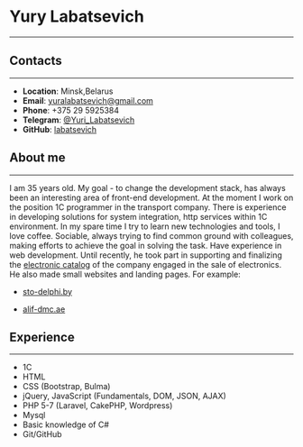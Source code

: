 # Yury Labatsevich

---

## Contacts

---

* __Location__: Minsk,Belarus
* __Email__:    yuralabatsevich@gmail.com
* __Phone__:    +375 29 5925384
* __Telegram__: [@Yuri_Labatsevich](https://t.me/Yuri_Labatsevich)
* __GitHub__:   [labatsevich](https://github.com/labatsevich)

## About me

---
I am 35 years old. My goal -  to change the development stack, has always been an interesting area of front-end development. At the moment I work on the position 1C programmer in the transport company.
There is experience in developing solutions for system integration, http services within 1C environment.
In my spare time I try to learn new technologies and tools, I love coffee.
Sociable, always trying to find common ground with colleagues, making efforts to achieve the goal in solving the task.
Have experience in web development. Until recently, he took part in supporting and finalizing the [electronic catalog](https://viko-t.by) of the company engaged in the sale of electronics.
He also made small websites and landing pages.
For example:

* [sto-delphi.by](https://sto-delphi.by/)

* [alif-dmc.ae](https://alif-dmc.ae)

## Experience

---

* 1C
* HTML
* CSS (Bootstrap, Bulma)
* jQuery, JavaScript (Fundamentals, DOM, JSON, AJAX)
* PHP 5-7 (Laravel, CakePHP, Wordpress)
* Mysql
* Basic knowledge of C#
* Git/GitHub
